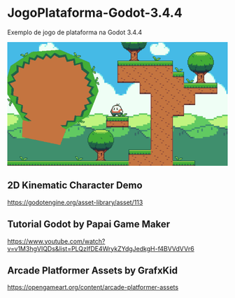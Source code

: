 # JogoPlataforma-Godot-3.4.4
Exemplo de jogo de plataforma na Godot 3.4.4

![screen](readme/loop2.gif)

## 2D Kinematic Character Demo
https://godotengine.org/asset-library/asset/113


## Tutorial Godot by  Papai Game Maker
https://www.youtube.com/watch?v=v1M3hgVIQDs&list=PLQzIfDE4WrykZYdgJedkgH-f4BVVdVVr6


## Arcade Platformer Assets by GrafxKid
https://opengameart.org/content/arcade-platformer-assets

